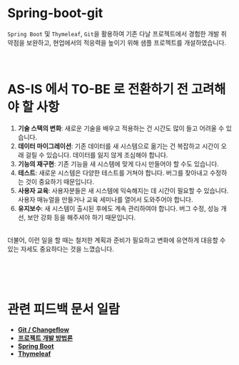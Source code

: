 # Spring-boot-git
`Spring Boot` 및 `Thymeleaf`, `Git`을 활용하여 기존 다날 프로젝트에서 경험한 개발 취약점을 보완하고, 현업에서의 적응력을 높이기 위해 샘플 프로젝트를 개설하였습니다.
<br><br><br>

# AS-IS 에서 TO-BE 로 전환하기 전 고려해야 할 사항
1. **기술 스택의 변화**: 새로운 기술을 배우고 적용하는 건 시간도 많이 들고 어려울 수 있습니다.
2. **데이터 마이그레이션**: 기존 데이터를 새 시스템으로 옮기는 건 복잡하고 시간이 오래 걸릴 수 있습니다. 데이터를 잃지 않게 조심해야 합니다.
3. **기능의 재구현**: 기존 기능을 새 시스템에 맞게 다시 만들어야 할 수도 있습니다.
4. **테스트**: 새로운 시스템은 다양한 테스트를 거쳐야 합니다. 버그를 찾아내고 수정하는 것이 중요하기 때문입니다.
5. **사용자 교육**: 사용자분들은 새 시스템에 익숙해지는 데 시간이 필요할 수 있습니다. 사용자 매뉴얼을 만들거나 교육 세미나를 열어서 도와주어야 합니다.
6. **유지보수**: 새 시스템이 출시된 후에도 계속 관리하여야 합니다. 버그 수정, 성능 개선, 보안 강화 등을 해주셔야 하기 때문입니다.
<br>
더불어, 이런 일을 할 때는 철저한 계획과 준비가 필요하고 변화에 유연하게 대응할 수 있는 자세도 중요하다는 것을 느꼈습니다.

<br><br><br>
# 관련 피드백 문서 일람
- [**Git / Changeflow**](/documents/git.md)
- [**프로젝트 개발 방법론**](/documents/project-flows-strategies.md)
- [**Spring Boot**](/documents/spring-boot.md)
- [**Thymeleaf**](/documents/thymeleaf.md)